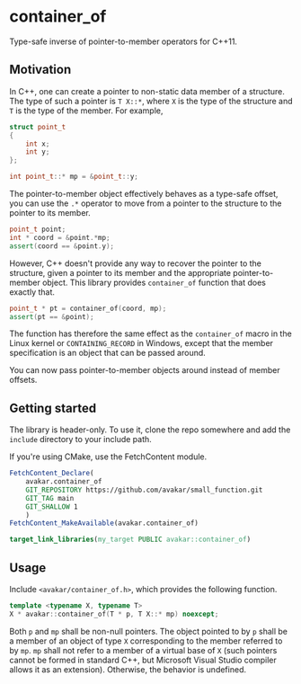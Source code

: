 # container_of

Type-safe inverse of pointer-to-member operators for C++11.

## Motivation

In C++, one can create a pointer to non-static data member of a structure.
The type of such a pointer is `T X::*`, where `X` is the type of the structure
and `T` is the type of the member. For example,

```cpp
struct point_t
{
    int x;
    int y;
};

int point_t::* mp = &point_t::y;
```

The pointer-to-member object effectively behaves as a type-safe offset,
you can use the `.*` operator to move from a pointer to the structure
to the pointer to its member.

```cpp
point_t point;
int * coord = &point.*mp;
assert(coord == &point.y);
```

However, C++ doesn't provide any way to recover the pointer to the structure,
given a pointer to its member and the appropriate pointer-to-member object.
This library provides `container_of` function that does exactly that.

```cpp
point_t * pt = container_of(coord, mp);
assert(pt == &point);
```

The function has therefore the same effect as
the `container_of` macro in the Linux kernel or `CONTAINING_RECORD` in Windows,
except that the member specification is an object that can be passed around.

You can now pass pointer-to-member objects around instead of member offsets.

## Getting started

The library is header-only. To use it, clone the repo somewhere
and add the `include` directory to your include path.

If you're using CMake, use the FetchContent module.

```cmake
FetchContent_Declare(
    avakar.container_of
    GIT_REPOSITORY https://github.com/avakar/small_function.git
    GIT_TAG main
    GIT_SHALLOW 1
    )
FetchContent_MakeAvailable(avakar.container_of)

target_link_libraries(my_target PUBLIC avakar::container_of)
```

## Usage

Include `<avakar/container_of.h>`, which provides the following function.

```cpp
template <typename X, typename T>
X * avakar::container_of(T * p, T X::* mp) noexcept;
```

Both `p` and `mp` shall be non-null pointers.
The object pointed to by `p` shall be a member of an object of type `X`
corresponding to the member referred to by `mp`. `mp` shall not
refer to a member of a virtual base of `X` (such pointers cannot be
formed in standard C++, but Microsoft Visual Studio compiler
allows it as an extension). Otherwise, the behavior is undefined.

